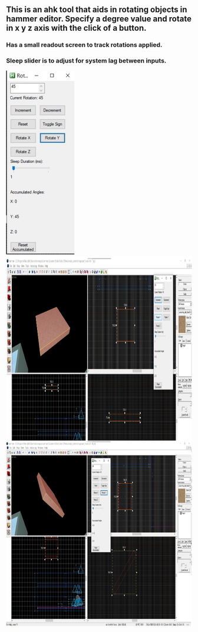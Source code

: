 ## This is an ahk tool that aids in rotating objects in hammer editor. Specify a degree value and rotate in x y z axis with the click of a button.
### Has a small readout screen to track rotations applied. 
### Sleep slider is to adjust for system lag between inputs.
<img src="https://github.com/The-Roofer/AutoHotkeyScripts/blob/main/Tools/HammerHelper/screenshots/Gui.jpg?raw=true" height="500"/>
<img src="https://github.com/The-Roofer/AutoHotkeyScripts/blob/main/Tools/HammerHelper/screenshots/Screenshot1.jpg?raw=true" height="500"/>
<img src="https://github.com/The-Roofer/AutoHotkeyScripts/blob/main/Tools/HammerHelper/screenshots/Screenshot2.jpg?raw=true" height="500"/>
